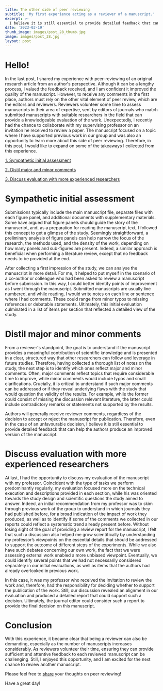 ```yaml
---
title: The other side of peer reviewing
subtitle: 'My first experience acting as a reviewer of a manuscript.'
excerpt: >-
  I believe it is still essential to provide detailed feedback that can help the authors produce an improved version of the manuscript.
date: '2023-03-19'
thumb_image: images/post_28_thumb.jpg
image: images/post_28.jpg
layout: post
---
```



# Hello!

In the last post, I shared my experience with peer-reviewing of an original research article from an author's perspective. Although it can be a lengthy process, I valued the feedback received, and I am confident it improved the quality of the manuscript. However, to receive any comments in the first place, authors must rely on the other vital element of peer review, which are the editors and reviewers. Reviewers volunteer some time to assess manuscripts in their area of expertise, sent by editors of journals who match submitted manuscripts with suitable researchers in the field that can provide a knowledgeable evaluation of the work. Unexpectedly, I recently had the chance to collaborate with my supervising professor on an invitation he received to review a paper. The manuscript focused on a topic where I have supported previous work in our group and was also an opportunity to learn more about this side of peer reviewing. Therefore, in this post, I would like to expand on some of the takeaways I collected from this experience.

[1. Sympathetic initial assessment](#first_run)

[2. Distil major and minor comments](#major_minor)

[3. Discuss evaluation with more experienced researchers](#experience_prof)

# <a name="first_run">Sympathetic initial assessment</a>

Submissions typically include the main manuscript file, separate files with each figure panel, and additional documents with supplementary materials. Some have argued that figure panels should guide the story of the manuscript, and, as a preparation for reading the manuscript text, I followed this concept to get a glimpse of the study. Seemingly straightforward, a preliminary analysis of figure panels can help narrow the focus of the research, the methods used, and the density of the work, depending on how many panels and sub-figures are present. Indeed, a similar approach is beneficial when performing a literature review, except that no feedback needs to be provided at the end.

After collecting a first impression of the study, we can analyse the manuscript in more detail. For me, it helped to put myself in the scenario of a co-author or colleague who had been asked to review a manuscript before submission. In this way, I could better identify points of improvement as I went through the manuscript. Submitted manuscripts are usually line numbered, and while reading, I would write notes on each line or sentence where I had comments. These could range from minor typos to missing references or debatable statements. Ultimately, this initial evaluation culminated in a list of items per section that reflected a detailed view of the study.

# <a name="major_minor">Distil major and minor comments</a>

From a reviewer's standpoint, the goal is to understand if the manuscript provides a meaningful contribution of scientific knowledge and is presented in a clear, structured way that other researchers can follow and leverage in future studies. Therefore, having collected a thorough list of notes on the study, the next step is to identify which ones reflect major and minor comments. Often, major comments reflect topics that require considerable time to improve, while minor comments would include typos and small clarifications. Crucially, it is critical to understand if such major comments can be addressed or if they reveal underlying flaws with the study that would question the validity of the results. For example, while the former could consist of missing the discussion relevant literature, the latter could include contradictory remarks or statements not supported by the results.

Authors will generally receive reviewer comments, regardless of the decision to accept or reject the manuscript for publication. Therefore, even in the case of an unfavourable decision, I believe it is still essential to provide detailed feedback that can help the authors produce an improved version of the manuscript.

# <a name="experience_prof">Discuss evaluation with more experienced researchers</a>

At last, I had the opportunity to discuss my evaluation of the manuscript with my professor. Coincident with the type of tasks we perform predominantly regularly, my evaluation focused more on the technical execution and descriptions provided in each section, while his was oriented towards the study design and scientific questions the study aimed to answer. Indeed, an initial recommendation from my professor was to skim through previous work of the group to understand in which journals they had published before, for a broad indication of the impact of work they produced, as well as to identify if some of the comments we collected in our reports could reflect a systematic trend already present before. Without losing sight of the goal of providing a review report for the manuscript, I felt that such a discussion also helped me grow scientifically by understanding my professor’s viewpoints on the essential details that should be addressed to support the outcome of different steps of the experiments. While we also have such debates concerning our own work, the fact that we were assessing external work enabled a more unbiased viewpoint. Eventually, we could identify several points that we had not necessarily considered separately in our initial evaluations, as well as items that the authors had already overlooked in previous work.

In this case, it was my professor who received the invitation to review the work and, therefore, had the responsibility for deciding whether to support the publication of the work. Still, our discussion revealed an alignment in our evaluation and produced a detailed report that could support such a decision. Ultimately, the journal editor could consider such a report to provide the final decision on this manuscript.


# Conclusion

With this experience, it became clear that being a reviewer can also be demanding, especially as the number of manuscripts increases considerably. As reviewers volunteer their time, ensuring they can provide sufficient and attentive feedback to each reviewed manuscript can be challenging. Still, I enjoyed this opportunity, and I am excited for the next chance to review another manuscript.

Please feel free to [share](https://twitter.com/_franciscomcm) your thoughts on peer reviewing!

Have a great day!
